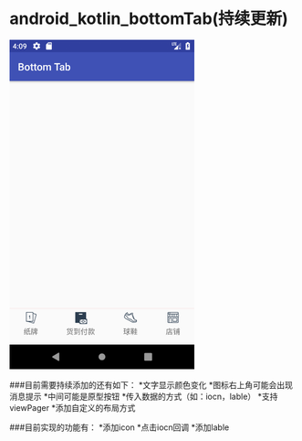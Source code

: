 # android_kotlin_bottomTab(持续更新)

<img width="324" height="576" src="https://github.com/wuxiaowei888765/android_kotlin_bottomTab/blob/master/Screenshot1.png?raw=true"/>

###目前需要持续添加的还有如下：
*文字显示颜色变化
*图标右上角可能会出现消息提示
*中间可能是原型按钮
*传入数据的方式（如：iocn，lable）
*支持viewPager
*添加自定义的布局方式

###目前实现的功能有：
*添加icon
*点击iocn回调
*添加lable
